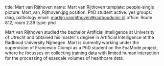 title: Mart van Rijthoven
name: Mart van Rijthoven
template: people-single
picture: Mart_van_Rijthoven.jpg
position: PhD student 
active: yes
groups: diag, pathology
email: martijn.vanrijthoven@radboudumc.nl
office: Route 812, room 2.39
type: phd

Mart van Rijthoven studied the bachelor Artificial Intelligence at University of Utrecht and obtained his master's degree in Artificial Intelligence at the Radboud University Nijmegen. Mart is currently working under the supervision of Francesco Ciompi as a PhD student on the ExaMode project, where he focusses on collecting training data with limited human interaction for the processing of exascale volumes of healthcare data.
